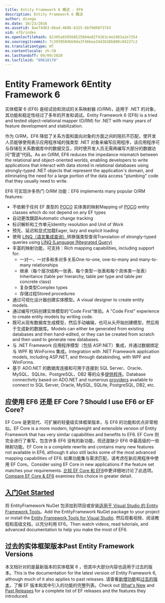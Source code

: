 ```yaml
---
title: Entity Framework 6 概述 - EF6
description: Entity Framework 6 概述
author: divega
ms.date: 10/23/2016
ms.assetid: 8ae74d63-6bad-4686-b325-bbf9d68f3743
uid: ef6/index
ms.openlocfilehash: 62365a650568525604e82f4363c4e2483a2e7354
ms.sourcegitcommit: 7c3939504bb9da3f46bea3443638b808c04227c2
ms.translationtype: HT
ms.contentlocale: zh-CN
ms.lasthandoff: 09/09/2020
ms.locfileid: "89618178"
---
```

# <a name="entity-framework-6"></a><span data-ttu-id="cb5b3-103">Entity Framework 6</span><span class="sxs-lookup"><span data-stu-id="cb5b3-103">Entity Framework 6</span></span>
<span data-ttu-id="cb5b3-104">实体框架 6 (EF6) 是经试验和测试的关系映射器 (O/RM)，适用于 .NET 的对象，其功能和稳定性经过了多年的开发和调试。</span><span class="sxs-lookup"><span data-stu-id="cb5b3-104">Entity Framework 6 (EF6) is a tried and tested object-relational mapper (O/RM) for .NET with many years of feature development and stabilization.</span></span>

<span data-ttu-id="cb5b3-105">作为 O/RM，EF6 降低了关系方面和面向对象的方面之间的阻抗不匹配，使开发人员能够使用表示应用程序域的强类型 .NET 对象来编写应用程序，该应用程序可与存储在关系数据库中的数据交互，同时使开发人员无需再编写大部分的数据访问“管道”代码。</span><span class="sxs-lookup"><span data-stu-id="cb5b3-105">As an O/RM, EF6 reduces the impedance mismatch between the relational and object-oriented worlds, enabling developers to write applications that interact with data stored in relational databases using strongly-typed .NET objects that represent the application's domain, and eliminating the need for a large portion of the data access "plumbing" code that they usually need to write.</span></span>

<span data-ttu-id="cb5b3-106">EF6 可实现许多热门 O/RM 功能：</span><span class="sxs-lookup"><span data-stu-id="cb5b3-106">EF6 implements many popular O/RM features:</span></span>
- <span data-ttu-id="cb5b3-107">不依赖于任何 EF 类型的 [POCO](xref:ef6/resources/glossary#poco) 实体类的映射</span><span class="sxs-lookup"><span data-stu-id="cb5b3-107">Mapping of [POCO](xref:ef6/resources/glossary#poco) entity classes which do not depend on any EF types</span></span>
- <span data-ttu-id="cb5b3-108">自动更改跟踪</span><span class="sxs-lookup"><span data-stu-id="cb5b3-108">Automatic change tracking</span></span>
- <span data-ttu-id="cb5b3-109">标识解析和工作单元</span><span class="sxs-lookup"><span data-stu-id="cb5b3-109">Identity resolution and Unit of Work</span></span>
- <span data-ttu-id="cb5b3-110">预先、延迟和显式加载</span><span class="sxs-lookup"><span data-stu-id="cb5b3-110">Eager, lazy and explicit loading</span></span>
- <span data-ttu-id="cb5b3-111">使用 [LINQ（语言集成查询）](https://aka.ms/AA6hsvu)转换强类型查询</span><span class="sxs-lookup"><span data-stu-id="cb5b3-111">Translation of strongly-typed queries using [LINQ (Language INtegrated Query)](https://aka.ms/AA6hsvu)</span></span>
- <span data-ttu-id="cb5b3-112">丰富的映射功能，可支持：</span><span class="sxs-lookup"><span data-stu-id="cb5b3-112">Rich mapping capabilities, including support for:</span></span>
  - <span data-ttu-id="cb5b3-113">一对一、一对多和多对多关系</span><span class="sxs-lookup"><span data-stu-id="cb5b3-113">One-to-one, one-to-many and many-to-many relationships</span></span>
  - <span data-ttu-id="cb5b3-114">继承（每个层次结构一张表、每个类型一张表和每个具体类一张表）</span><span class="sxs-lookup"><span data-stu-id="cb5b3-114">Inheritance (table per hierarchy, table per type and table per concrete class)</span></span>
  - <span data-ttu-id="cb5b3-115">复杂类型</span><span class="sxs-lookup"><span data-stu-id="cb5b3-115">Complex types</span></span>
  - <span data-ttu-id="cb5b3-116">存储过程</span><span class="sxs-lookup"><span data-stu-id="cb5b3-116">Stored procedures</span></span>
- <span data-ttu-id="cb5b3-117">通过可视化设计器创建实体模型。</span><span class="sxs-lookup"><span data-stu-id="cb5b3-117">A visual designer to create entity models.</span></span>
- <span data-ttu-id="cb5b3-118">通过编写代码创建实体模型的“Code First”体验。</span><span class="sxs-lookup"><span data-stu-id="cb5b3-118">A "Code First" experience to create entity models by writing code.</span></span>
- <span data-ttu-id="cb5b3-119">既可从现有数据库生成模型，然后手动编辑，也可从头开始创建模型，然后用于生成新的数据库。</span><span class="sxs-lookup"><span data-stu-id="cb5b3-119">Models can either be generated from existing databases and then hand-edited, or they can be created from scratch and then used to generate new databases.</span></span>
- <span data-ttu-id="cb5b3-120">与 .NET Framework 应用程序模型（包括 ASP.NET）集成，并通过数据绑定与 WPF 和 WinForms 集成。</span><span class="sxs-lookup"><span data-stu-id="cb5b3-120">Integration with .NET Framework application models, including ASP.NET, and through databinding, with WPF and WinForms.</span></span>
- <span data-ttu-id="cb5b3-121">基于 ADO.NET 的数据库连接和可用于连接到 SQL Server、Oracle、MySQL、SQLite、PostgreSQL、DB2 等的众多[提供程序](xref:ef6/fundamentals/providers/index)。</span><span class="sxs-lookup"><span data-stu-id="cb5b3-121">Database connectivity based on ADO.NET and numerous [providers](xref:ef6/fundamentals/providers/index) available to connect to SQL Server, Oracle, MySQL, SQLite, PostgreSQL, DB2, etc.</span></span>

## <a name="should-i-use-ef6-or-ef-core"></a><span data-ttu-id="cb5b3-122">应使用 EF6 还是 EF Core？</span><span class="sxs-lookup"><span data-stu-id="cb5b3-122">Should I use EF6 or EF Core?</span></span>

<span data-ttu-id="cb5b3-123">EF Core 是更现代、可扩展的轻量级实体框架版本，与 EF6 的功能和优点非常相似。</span><span class="sxs-lookup"><span data-stu-id="cb5b3-123">EF Core is a more modern, lightweight and extensible version of Entity Framework that has very similar capabilities and benefits to EF6.</span></span>
<span data-ttu-id="cb5b3-124">EF Core 则完全进行了重写，包含许多 EF6 没有的新功能，但还是缺少 EF6 中最高级的一些映射功能。</span><span class="sxs-lookup"><span data-stu-id="cb5b3-124">EF Core is a complete rewrite and contains many new features not available in EF6, although it also still lacks some of the most advanced mapping capabilities of EF6.</span></span>
<span data-ttu-id="cb5b3-125">如果功能集与需求匹配，请考虑在新应用程序中使用 EF Core。</span><span class="sxs-lookup"><span data-stu-id="cb5b3-125">Consider using EF Core in new applications if the feature set matches your requirements.</span></span>
<span data-ttu-id="cb5b3-126">[比较 EF Core 和 EF6](xref:efcore-and-ef6/index)中更详细地讨论了此选项。</span><span class="sxs-lookup"><span data-stu-id="cb5b3-126">[Compare EF Core & EF6](xref:efcore-and-ef6/index) examines this choice in greater detail.</span></span>

## <a name="get-started"></a>[<span data-ttu-id="cb5b3-127">入门</span><span class="sxs-lookup"><span data-stu-id="cb5b3-127">Get Started</span></span>](xref:ef6/get-started)

<span data-ttu-id="cb5b3-128">将 EntityFramework NuGet 包添加到项目或安装[适用于 Visual Studio 的 Entity Framework Tools](https://aka.ms/AA6i8c5)。</span><span class="sxs-lookup"><span data-stu-id="cb5b3-128">Add the EntityFramework NuGet package to your project or install the [Entity Framework Tools for Visual Studio](https://aka.ms/AA6i8c5).</span></span> <span data-ttu-id="cb5b3-129">然后观看视频、阅读教程和高级文档，以充分利用 EF6。</span><span class="sxs-lookup"><span data-stu-id="cb5b3-129">Then watch videos, read tutorials, and advanced documentation to help you make the most of EF6.</span></span>

## <a name="past-entity-framework-versions"></a><span data-ttu-id="cb5b3-130">过去的实体框架版本</span><span class="sxs-lookup"><span data-stu-id="cb5b3-130">Past Entity Framework Versions</span></span>

<span data-ttu-id="cb5b3-131">本文档针对的是最新版本的实体框架 6 ，但其中大部分内容也适用于过去的版本。</span><span class="sxs-lookup"><span data-stu-id="cb5b3-131">This is the documentation for the latest version of Entity Framework 6, although much of it also applies to past releases.</span></span>
<span data-ttu-id="cb5b3-132">请查看[新增功能](xref:ef6/what-is-new/index)和[过去的版本](xref:ef6/what-is-new/past-releases)，了解 EF 版本和其中引入的功能的完整列表。</span><span class="sxs-lookup"><span data-stu-id="cb5b3-132">Check out [What's New](xref:ef6/what-is-new/index) and [Past Releases](xref:ef6/what-is-new/past-releases) for a complete list of EF releases and the features they introduced.</span></span>
